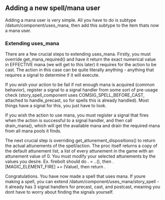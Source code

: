 ## Adding a new spell/mana user
Adding a mana user is very simple. All you have to do is subtype /datum/component/uses_mana, then add this subtype to the item thats now a mana user.

### Extending uses_mana
There are a few crucial steps to extending uses_mana.
Firstly, you must override get_mana_required() and have it return the exact numerical value in EFFECTIVE mana (we will get to this later)
it requires for the action to be cast. The action in this case can be quite literally anything - anything that requires a signal to determine
if it will execute.

If you wish your action to be fail if not enough mana is acquired (common behavior), register a signal to a signal handler from some sort of pre-usage check
(story_spell_component uses COMSIG_SPELL_BEFORE_CAST, attached to handle_precast, so for spells this is already handled). Most things have a signal for this, you just
have to look.

If you wish the action to use mana, you must register a signal that fires when the action is successful to a signal handler, and then call drain_mana(), which will get
the available mana and drain the required mana from all mana pools it finds.

The next crucial step is overriding get_attunement_dispositions() to return the actual attunements of the spell/action. The proc itself returns a copy of the default
attunement list, a list of every attunement in the game with an attunement value of 0. You must modify your selected attunements by the values you desire.
Ex. firebolt should do . = ..(), then .[MAGIC_ELEMENT_FIRE] += (Value), then return .

Congratulations. You have now made a spell that uses mana. If youre making a spell, you can extend /datum/component/uses_mana/story_spell - it already has 3 signal handlers for precast, cast, and postcast, meaning you dont have to worry about finding the signals yourself.
